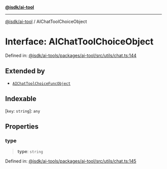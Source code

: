 [**@isdk/ai-tool**](../README.md)

***

[@isdk/ai-tool](../globals.md) / AIChatToolChoiceObject

# Interface: AIChatToolChoiceObject

Defined in: [@isdk/ai-tools/packages/ai-tool/src/utils/chat.ts:144](https://github.com/isdk/ai-tool.js/blob/e883e341c67e937e7d3a3e95e8bc56844896f5a3/src/utils/chat.ts#L144)

## Extended by

- [`AIChatToolChoiceFuncObject`](AIChatToolChoiceFuncObject.md)

## Indexable

\[`key`: `string`\]: `any`

## Properties

### type

> **type**: `string`

Defined in: [@isdk/ai-tools/packages/ai-tool/src/utils/chat.ts:145](https://github.com/isdk/ai-tool.js/blob/e883e341c67e937e7d3a3e95e8bc56844896f5a3/src/utils/chat.ts#L145)
